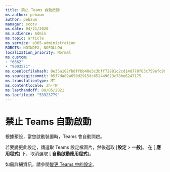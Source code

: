 ```yaml
---
title: 禁止 Teams 自動啟動
ms.author: pebaum
author: pebaum
manager: scotv
ms.date: 04/21/2020
ms.audience: Admin
ms.topic: article
ms.service: o365-administration
ROBOTS: NOINDEX, NOFOLLOW
localization_priority: Normal
ms.custom:
- "6662"
- "9003571"
ms.openlocfilehash: 0e35a182fb8ffbb48e5c3bff72881c2cd14d778f83c759efc99c372900de6991
ms.sourcegitcommit: b5f7da89a650d2915dc652449623c78be6247175
ms.translationtype: MT
ms.contentlocale: zh-TW
ms.lasthandoff: 08/05/2021
ms.locfileid: "53923779"
---
```

# <a name="prevent-teams-from-starting-automatically"></a>禁止 Teams 自動啟動

根據預設，當您啟動裝置時，Teams 會自動開啟。

若要變更此設定，請選取 Teams 設定檔圖片，然後選取 [**設定**  >   **一般**]。 在 [  **應用程式**] 下，取消選取 [  **自動啟動應用程式**]。

如需詳細資訊，請參閱[變更 Teams 中的設定](https://support.microsoft.com/office/b506e8f1-1a96-4cf1-8c6b-b6ed4f424bc7)。
